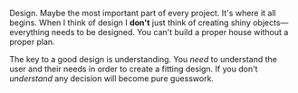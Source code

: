 Design. Maybe the most important part of every project. It's where it all begins. When I think of design I **don't** just think of creating shiny objects— everything needs to be designed. You can't build a proper house without a proper plan.

The key to a good design is understanding. You *need* to understand the user and their needs in order to create a fitting design. If you don't *understand* any decision will become pure guesswork.
